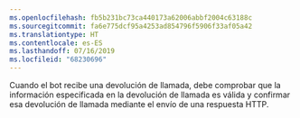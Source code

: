 ```yaml
---
ms.openlocfilehash: fb5b231bc73ca440173a62006abbf2004c63188c
ms.sourcegitcommit: fa6e775dcf95a4253ad854796f5906f33af05a42
ms.translationtype: HT
ms.contentlocale: es-ES
ms.lasthandoff: 07/16/2019
ms.locfileid: "68230696"
---
```

Cuando el bot recibe una devolución de llamada, debe comprobar que la información especificada en la devolución de llamada es válida y confirmar esa devolución de llamada mediante el envío de una respuesta HTTP. 